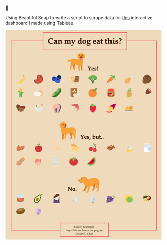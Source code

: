 :dog:

Using Beautiful Soup to write a script to scrape data for [this](https://public.tableau.com/profile/gracecmy#!/vizhome/Canmydogeatthis2/Dashboard1) interactive dashboard I made using Tableau.

![ScreenShot](/extras/ss_can_my_dog_eat_this.png)
